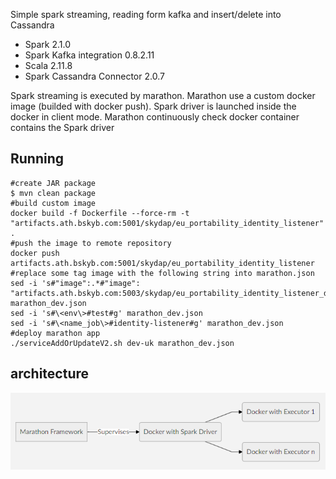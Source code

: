 Simple spark streaming, reading form kafka and insert/delete into Cassandra

- Spark 2.1.0
- Spark Kafka integration 0.8.2.11
- Scala 2.11.8
- Spark Cassandra Connector 2.0.7

Spark streaming is executed by marathon. Marathon use a custom docker image (builded with docker push). Spark driver is launched inside the docker in client mode. Marathon continuously check docker container contains the Spark driver 



## Running

  

    #create JAR package
    $ mvn clean package 
    #build custom image
    docker build -f Dockerfile --force-rm -t "artifacts.ath.bskyb.com:5001/skydap/eu_portability_identity_listener" . 
    #push the image to remote repository 
    docker push artifacts.ath.bskyb.com:5001/skydap/eu_portability_identity_listener
    #replace some tag image with the following string into marathon.json
    sed -i 's#"image":.*#"image": "artifacts.ath.bskyb.com:5003/skydap/eu_portability_identity_listener_dev",#g' marathon_dev.json
    sed -i 's#\<env\>#test#g' marathon_dev.json
    sed -i 's#\<name_job\>#identity-listener#g' marathon_dev.json 
    #deploy marathon app 
    ./serviceAddOrUpdateV2.sh dev-uk marathon_dev.json


## architecture

![architecture](https://raw.githubusercontent.com/mario-deno/test/master/Spark_Streaming_Kafka_Rdd/diagram.png)


